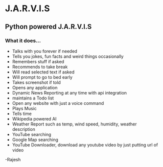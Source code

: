 # J.A.R.V.I.S
## Python powered J.A.R.V.I.S

### What it does...
  <ul>
<li>Talks with you forever if needed</li>
  <li>Tells you jokes, fun facts and weird things occasionally</li>
  <li>Remembers stuff if asked</li>
<li>Recommends to take break</li>
  <li>Will read selected text if asked</li>
  <li>Will prompt to go to bed early</li>
  <li>Takes screenshot if told</li>
  <li>Opens any application</li>
<li>Dynamic News Reporting at any time with api integration</li>
<li>maintains a Todo list</li> 
<li>Open any website with just a voice command</li>
<li>Plays Music</li>
<li>Tells time</li>
<li>Wikipedia powered AI</li>
<li>Weather Report such as temp, wind speed, humidity, weather description</li>
 <li>YouTube searching</li> 
 <li>Google Map searching</a>
 <li>YouTube Downloader, download any youtube video by just putting url of video</li>
</ul>

-Rajesh
